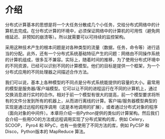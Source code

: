 # 介绍

分布式计算基本的思想是将一个大任务分散成几个小任务，交给分布式网络中的计算机去完成。在分布式计算的环境中，必须保证网络中的计算机的可用性（避免网络延迟、非预知的崩溃等）。所以就需要可以可持续的监控架构。

采用这种技术产生的根本问题是对各种类型的流量（数据，任务，命令等）进行适当的分配。此外，还有一个分布式系统基础特征产生的问题：网络由不同操作系统的计算机组成，很多互不兼容。实际上，随着时间的推移，为了使用分布式环境中的不同资源，已经可以识别不同的计算模型。他们的目标是提供一个框架，为一个分布式应用的不同处理器之间描述合作方法。

我们可以说，基本上各种模型的不同点是分布式系统能提供的容量的大小。最常用的模型是服务器/客户端模型。它可以让不同的进程运行在不同的计算机上，通过交换消息进行实时的合作。相对于前一个模型有很大的提高，前一个模型要求将所有的文件分发到所有的机器上，从而进行离线的计算。客户端/服务器模型典型的实现是通过远程的程序调用（这是本地调用的扩展），或者通过分布式对象的程序（面向对象的中间件）。本章将介绍一些Python提供的类似的计算架构。然后我们会介绍一些用OO的方法或远程调用实现了分布式架构的库，例如 Celery，SCOOP， Pyro4 和 RPyC，也有一些使用了不同方法的库，例如 PyCSP 和Disco，Python版本的 MapReduce 算法。

